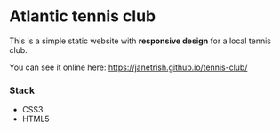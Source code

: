 # Atlantic tennis club #

This is a simple static website with **responsive design** for a local tennis club.  

You can see it online here: https://janetrish.github.io/tennis-club/

### Stack
- CSS3
- HTML5


